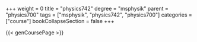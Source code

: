 +++
weight = 0
title = "physics742"
degree = "msphysik"
parent = "physics700"
tags = ["msphysik", "physics742", "physics700"]
categories = ["course"]
bookCollapseSection = false
+++

{{< genCoursePage >}}
